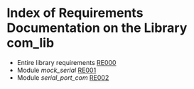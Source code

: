 # Index of Requirements Documentation on the Library com_lib

* Entire library requirements [RE000](./RE000_library_requirements.md)
* Module *mock_serial* [RE001](./RE001_mock_serial_requirements.md)
* Module *serial_port_com* [RE002](./RE002_serial_port_com_requirements.md)
